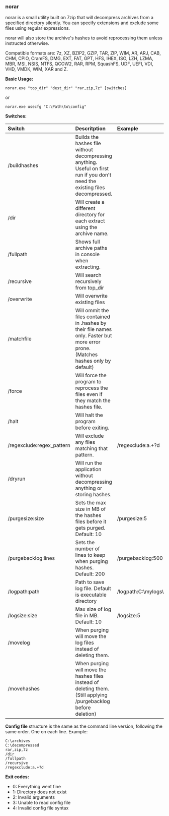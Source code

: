 ### norar

norar is a small utility built on 7zip that will decompress archives from a specified directory silently. You can specify extensions and exclude some files using regular expressions.


norar will also store the archive's hashes to avoid reprocessing them unless instructed otherwise.



Compatible formats are: 7z, XZ, BZIP2, GZIP, TAR, ZIP, WIM, AR, ARJ, CAB, CHM, CPIO, CramFS, DMG, EXT, FAT, GPT, HFS, IHEX, ISO, LZH, LZMA, MBR, MSI, NSIS, NTFS, QCOW2, RAR, RPM, SquashFS, UDF, UEFI, VDI, VHD, VMDK, WIM, XAR and Z.


**Basic Usage:**

    norar.exe "top_dir" "dest_dir" "rar,zip,7z" [switches]

or

    norar.exe usecfg "C:\Path\to\config"


**Switches:**

| Switch   |  Descritption  | Example |
| :------- | :------------- | :------ |
| /buildhashes | Builds the hashes file without decompressing anything. Useful on first run if you don't need the existing files decompressed. |
| /dir | Will create a different directory for each extract using the archive name. |
| /fullpath | Shows full archive paths in console when extracting. |
| /recursive | Will search recursively from top_dir |
| /overwrite | Will overwrite existing files |
| /matchfile | Will ommit the files contained in .hashes by their file names only. Faster but more error prone. (Matches hashes only by default) |
| /force  | Will force the program to reprocess the files even if they match the hashes file. |
| /halt | Will halt the program before exiting. |
| /regexclude:regex_pattern | Will exclude any files matching that pattern. | /regexclude:a.+?d |
| /dryrun | Will run the application without decompressing anything or storing hashes. |
| /purgesize:size | Sets the max size in MB of the hashes files before it gets purged. Default: 10 | /purgesize:5 |
| /purgebacklog:lines | Sets the number of lines to keep when purging hashes. Default: 200 | /purgebacklog:500 |
| /logpath:path | Path to save log file. Default is executable directory | /logpath:C:\mylogs\ |
| /logsize:size | Max size of log file in MB. Default: 10 | /logsize:5 |
| /movelog | When purging will move the log files instead of deleting them. |
| /movehashes | When purging will move the hashes files instead of deleting them. (Still applying /purgebacklog before deletion) |

**Config file** structure is the same as the command line version, following the same order. One on each line. Example:

    C:\archives
    C:\decompressed
    rar,zip,7z
    /dir
    /fullpath
    /recursive
    /regexclude:a.+?d


**Exit codes:**
- 0: Everything went fine
- 1: Directory does not exist
- 2: Invalid arguments
- 3: Unable to read config file
- 4: Invalid config file syntax
